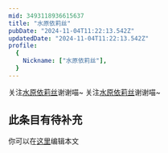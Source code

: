 ```yaml
---
mid: 3493118936615637
title: "水原依莉丝"
pubDate: "2024-11-04T11:22:13.542Z"
updatedDate: "2024-11-04T11:22:13.542Z"
profile:
  {
    Nickname: ["水原依莉丝"],
  }
---
```


关注[水原依莉丝](https://space.bilibili.com/3493118936615637)谢谢喵~ 关注[水原依莉丝](https://space.bilibili.com/3493118936615637)谢谢喵~

## 此条目有待补充
你可以在[这里](https://github.com/Yuhanawa/VTuber.ICU/edit/master/src/content/v/水原依莉丝/index.md)编辑本文
